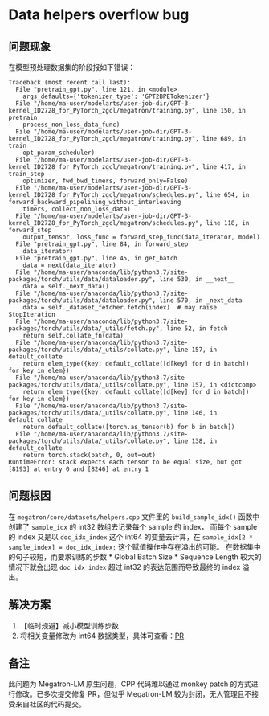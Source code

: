 # Data helpers overflow bug
## 问题现象
在模型预处理数据集的阶段报如下错误：
```shell
Traceback (most recent call last):
  File "pretrain_gpt.py", line 121, in <module>
    args_defaults={'tokenizer_type': 'GPT2BPETokenizer'}
  File "/home/ma-user/modelarts/user-job-dir/GPT-3-kernel_ID2728_for_PyTorch_zgcl/megatron/training.py", line 150, in pretrain
    process_non_loss_data_func)
  File "/home/ma-user/modelarts/user-job-dir/GPT-3-kernel_ID2728_for_PyTorch_zgcl/megatron/training.py", line 689, in train
    opt_param_scheduler)
  File "/home/ma-user/modelarts/user-job-dir/GPT-3-kernel_ID2728_for_PyTorch_zgcl/megatron/training.py", line 417, in train_step
    optimizer, fwd_bwd_timers, forward_only=False)
  File "/home/ma-user/modelarts/user-job-dir/GPT-3-kernel_ID2728_for_PyTorch_zgcl/megatron/schedules.py", line 654, in forward_backward_pipelining_without_interleaving
    timers, collect_non_loss_data)
  File "/home/ma-user/modelarts/user-job-dir/GPT-3-kernel_ID2728_for_PyTorch_zgcl/megatron/schedules.py", line 118, in forward_step
    output_tensor, loss_func = forward_step_func(data_iterator, model)
  File "pretrain_gpt.py", line 84, in forward_step
    data_iterator)
  File "pretrain_gpt.py", line 45, in get_batch
    data = next(data_iterator)
  File "/home/ma-user/anaconda/lib/python3.7/site-packages/torch/utils/data/dataloader.py", line 530, in __next__
    data = self._next_data()
  File "/home/ma-user/anaconda/lib/python3.7/site-packages/torch/utils/data/dataloader.py", line 570, in _next_data
    data = self._dataset_fetcher.fetch(index)  # may raise StopIteration
  File "/home/ma-user/anaconda/lib/python3.7/site-packages/torch/utils/data/_utils/fetch.py", line 52, in fetch
    return self.collate_fn(data)
  File "/home/ma-user/anaconda/lib/python3.7/site-packages/torch/utils/data/_utils/collate.py", line 157, in default_collate
    return elem_type({key: default_collate([d[key] for d in batch]) for key in elem})
  File "/home/ma-user/anaconda/lib/python3.7/site-packages/torch/utils/data/_utils/collate.py", line 157, in <dictcomp>
    return elem_type({key: default_collate([d[key] for d in batch]) for key in elem})
  File "/home/ma-user/anaconda/lib/python3.7/site-packages/torch/utils/data/_utils/collate.py", line 146, in default_collate
    return default_collate([torch.as_tensor(b) for b in batch])
  File "/home/ma-user/anaconda/lib/python3.7/site-packages/torch/utils/data/_utils/collate.py", line 138, in default_collate
    return torch.stack(batch, 0, out=out)
RuntimeError: stack expects each tensor to be equal size, but got [8193] at entry 0 and [8246] at entry 1
```

## 问题根因
在 `megatron/core/datasets/helpers.cpp` 文件里的 `build_sample_idx()` 函数中创建了 `sample_idx` 的 int32 数组去记录每个 sample 的 index，
而每个 sample 的 index 又是以 `doc_idx_index` 这个 int64 的变量去计算，在 `sample_idx[2 * sample_index] = doc_idx_index;` 这个赋值操作中存在溢出的可能。
在数据集中的句子较短，而要求训练的步数 * Global Batch Size * Sequence Length 较大的情况下就会出现 `doc_idx_index` 超过 int32 的表达范围而导致最终的 index 溢出。

## 解决方案
1. 【临时规避】减小模型训练步数
2. 将相关变量修改为 int64 数据类型，具体可查看：[PR](https://github.com/NVIDIA/Megatron-LM/pull/598)

## 备注
此问题为 Megatron-LM 原生问题，CPP 代码难以通过 monkey patch 的方式进行修改。已多次提交修复 PR，但似乎 Megatron-LM 较为封闭，无人管理且不接受来自社区的代码提交。